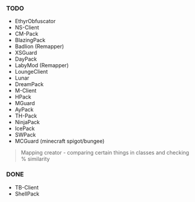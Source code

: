 ### TODO
- EthyrObfuscator
- NS-Client
- CM-Pack
- BlazingPack
- Badlion (Remapper)
- XSGuard
- DayPack
- LabyMod (Remapper)
- LoungeClient
- Lunar
- DreamPack
- M-Client
- HPack
- MGuard
- AyPack
- TH-Pack
- NinjaPack
- IcePack
- SWPack
- MCGuard (minecraft spigot/bungee)

> Mapping creator - comparing certain things in classes and checking % similarity 

### DONE
- TB-Client
- ShellPack
